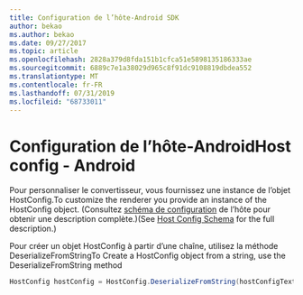 ```yaml
---
title: Configuration de l’hôte-Android SDK
author: bekao
ms.author: bekao
ms.date: 09/27/2017
ms.topic: article
ms.openlocfilehash: 2828a379d8fda151b1cfca51e5898135186333ae
ms.sourcegitcommit: 6889c7e1a38029d965c8f91dc9108819dbdea552
ms.translationtype: MT
ms.contentlocale: fr-FR
ms.lasthandoff: 07/31/2019
ms.locfileid: "68733011"
---
```

# <a name="host-config---android"></a><span data-ttu-id="db3e5-102">Configuration de l’hôte-Android</span><span class="sxs-lookup"><span data-stu-id="db3e5-102">Host config - Android</span></span>

<span data-ttu-id="db3e5-103">Pour personnaliser le convertisseur, vous fournissez une instance de l’objet HostConfig.</span><span class="sxs-lookup"><span data-stu-id="db3e5-103">To customize the renderer you provide an instance of the HostConfig object.</span></span> <span data-ttu-id="db3e5-104">(Consultez [schéma de configuration](../../../rendering-cards/host-config.md) de l’hôte pour obtenir une description complète.)</span><span class="sxs-lookup"><span data-stu-id="db3e5-104">(See [Host Config Schema](../../../rendering-cards/host-config.md) for the full description.)</span></span>

<span data-ttu-id="db3e5-105">Pour créer un objet HostConfig à partir d’une chaîne, utilisez la méthode DeserializeFromString</span><span class="sxs-lookup"><span data-stu-id="db3e5-105">To Create a HostConfig object from a string, use the DeserializeFromString method</span></span>

```java
HostConfig hostConfig = HostConfig.DeserializeFromString(hostConfigText);
```